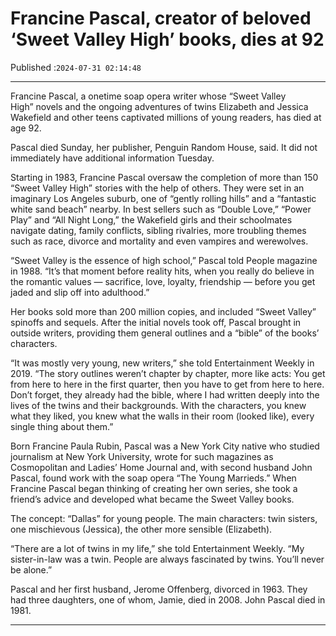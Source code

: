 # Francine Pascal, creator of beloved ‘Sweet Valley High’ books, dies at 92

Published :`2024-07-31 02:14:48`

---

Francine Pascal, a onetime soap opera writer whose “Sweet Valley High” novels and the ongoing adventures of twins Elizabeth and Jessica Wakefield and other teens captivated millions of young readers, has died at age 92.

Pascal died Sunday, her publisher, Penguin Random House, said. It did not immediately have additional information Tuesday.

Starting in 1983, Francine Pascal oversaw the completion of more than 150 “Sweet Valley High” stories with the help of others. They were set in an imaginary Los Angeles suburb, one of “gently rolling hills” and a “fantastic white sand beach” nearby. In best sellers such as “Double Love,” “Power Play” and “All Night Long,” the Wakefield girls and their schoolmates navigate dating, family conflicts, sibling rivalries, more troubling themes such as race, divorce and mortality and even vampires and werewolves.

“Sweet Valley is the essence of high school,” Pascal told People magazine in 1988. “It’s that moment before reality hits, when you really do believe in the romantic values — sacrifice, love, loyalty, friendship — before you get jaded and slip off into adulthood.”

Her books sold more than 200 million copies, and included “Sweet Valley” spinoffs and sequels. After the initial novels took off, Pascal brought in outside writers, providing them general outlines and a “bible” of the books’ characters.

“It was mostly very young, new writers,” she told Entertainment Weekly in 2019. “The story outlines weren’t chapter by chapter, more like acts: You get from here to here in the first quarter, then you have to get from here to here. Don’t forget, they already had the bible, where I had written deeply into the lives of the twins and their backgrounds. With the characters, you knew what they liked, you knew what the walls in their room (looked like), every single thing about them.”

Born Francine Paula Rubin, Pascal was a New York City native who studied journalism at New York University, wrote for such magazines as Cosmopolitan and Ladies’ Home Journal and, with second husband John Pascal, found work with the soap opera “The Young Marrieds.” When Francine Pascal began thinking of creating her own series, she took a friend’s advice and developed what became the Sweet Valley books.

The concept: “Dallas” for young people. The main characters: twin sisters, one mischievous (Jessica), the other more sensible (Elizabeth).

“There are a lot of twins in my life,” she told Entertainment Weekly. “My sister-in-law was a twin. People are always fascinated by twins. You’ll never be alone.”

Pascal and her first husband, Jerome Offenberg, divorced in 1963. They had three daughters, one of whom, Jamie, died in 2008. John Pascal died in 1981.

---

